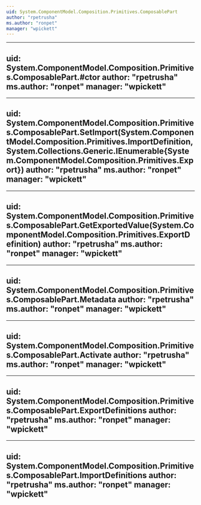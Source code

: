 ```yaml
---
uid: System.ComponentModel.Composition.Primitives.ComposablePart
author: "rpetrusha"
ms.author: "ronpet"
manager: "wpickett"
---
```


---
uid: System.ComponentModel.Composition.Primitives.ComposablePart.#ctor
author: "rpetrusha"
ms.author: "ronpet"
manager: "wpickett"
---

---
uid: System.ComponentModel.Composition.Primitives.ComposablePart.SetImport(System.ComponentModel.Composition.Primitives.ImportDefinition,System.Collections.Generic.IEnumerable{System.ComponentModel.Composition.Primitives.Export})
author: "rpetrusha"
ms.author: "ronpet"
manager: "wpickett"
---

---
uid: System.ComponentModel.Composition.Primitives.ComposablePart.GetExportedValue(System.ComponentModel.Composition.Primitives.ExportDefinition)
author: "rpetrusha"
ms.author: "ronpet"
manager: "wpickett"
---

---
uid: System.ComponentModel.Composition.Primitives.ComposablePart.Metadata
author: "rpetrusha"
ms.author: "ronpet"
manager: "wpickett"
---

---
uid: System.ComponentModel.Composition.Primitives.ComposablePart.Activate
author: "rpetrusha"
ms.author: "ronpet"
manager: "wpickett"
---

---
uid: System.ComponentModel.Composition.Primitives.ComposablePart.ExportDefinitions
author: "rpetrusha"
ms.author: "ronpet"
manager: "wpickett"
---

---
uid: System.ComponentModel.Composition.Primitives.ComposablePart.ImportDefinitions
author: "rpetrusha"
ms.author: "ronpet"
manager: "wpickett"
---
